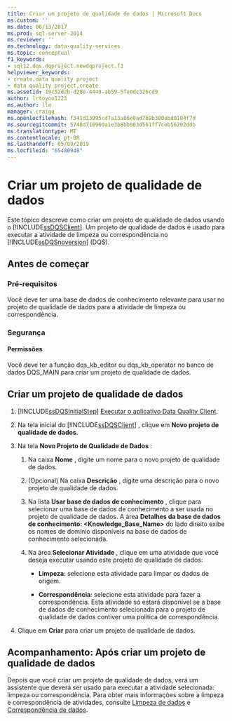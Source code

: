 ```yaml
---
title: Criar um projeto de qualidade de dados | Microsoft Docs
ms.custom: ''
ms.date: 06/13/2017
ms.prod: sql-server-2014
ms.reviewer: ''
ms.technology: data-quality-services
ms.topic: conceptual
f1_keywords:
- sql12.dqs.dqproject.newdqproject.f1
helpviewer_keywords:
- create,data quality project
- data quality project,create
ms.assetid: 19c52d2b-d28e-4449-ab59-5fe0dc326cd9
author: lrtoyou1223
ms.author: lle
manager: craigg
ms.openlocfilehash: f341d13995cd7a13a06e0ad7b9b380ebd0184f7d
ms.sourcegitcommit: 5748d710960a1e3b8bb003d561ff7ceb56202ddb
ms.translationtype: MT
ms.contentlocale: pt-BR
ms.lasthandoff: 05/09/2019
ms.locfileid: "65480948"
---
```

# <a name="create-a-data-quality-project"></a>Criar um projeto de qualidade de dados
  Este tópico descreve como criar um projeto de qualidade de dados usando o [!INCLUDE[ssDQSClient](../includes/ssdqsclient-md.md)]. Um projeto de qualidade de dados é usado para executar a atividade de limpeza ou correspondência no [!INCLUDE[ssDQSnoversion](../includes/ssdqsnoversion-md.md)] (DQS).  
  
##  <a name="BeforeYouBegin"></a> Antes de começar  
  
###  <a name="Prerequisites"></a> Pré-requisitos  
 Você deve ter uma base de dados de conhecimento relevante para usar no projeto de qualidade de dados para a atividade de limpeza ou correspondência.  
  
###  <a name="Security"></a> Segurança  
  
####  <a name="Permissions"></a> Permissões  
 Você deve ter a função dqs_kb_editor ou dqs_kb_operator no banco de dados DQS_MAIN para criar um projeto de qualidade de dados.  
  
##  <a name="Create"></a> Criar um projeto de qualidade de dados  
  
1.  [!INCLUDE[ssDQSInitialStep](../includes/ssdqsinitialstep-md.md)] [Executar o aplicativo Data Quality Client](../../2014/data-quality-services/run-the-data-quality-client-application.md).  
  
2.  Na tela inicial do [!INCLUDE[ssDQSClient](../includes/ssdqsclient-md.md)] , clique em **Novo projeto de qualidade de dados**.  
  
3.  Na tela **Novo Projeto de Qualidade de Dados** :  
  
    1.  Na caixa **Nome** , digite um nome para o novo projeto de qualidade de dados.  
  
    2.  (Opcional) Na caixa **Descrição** , digite uma descrição para o novo projeto de qualidade de dados.  
  
    3.  Na lista **Usar base de dados de conhecimento** , clique para selecionar uma base de dados de conhecimento a ser usada no projeto de qualidade de dados. A área **Detalhes da base de dados de conhecimento: <Knowledge_Base_Name>** do lado direito exibe os nomes de domínio disponíveis na base de dados de conhecimento selecionada.  
  
    4.  Na área **Selecionar Atividade** , clique em uma atividade que você deseja executar usando este projeto de qualidade de dados:  
  
        -   **Limpeza**: selecione esta atividade para limpar os dados de origem.  
  
        -   **Correspondência**: selecione esta atividade para fazer a correspondência. Esta atividade só estará disponível se a base de dados de conhecimento selecionada para o projeto de qualidade de dados contiver uma política de correspondência.  
  
4.  Clique em **Criar** para criar um projeto de qualidade de dados.  
  
##  <a name="FollowUp"></a> Acompanhamento: Após criar um projeto de qualidade de dados  
 Depois que você criar um projeto de qualidade de dados, verá um assistente que deverá ser usado para executar a atividade selecionada: limpeza ou correspondência. Para obter mais informações sobre a limpeza e correspondência de atividades, consulte [Limpeza de dados](../../2014/data-quality-services/data-cleansing.md) e [Correspondência de dados](../../2014/data-quality-services/data-matching.md).  
  
  
